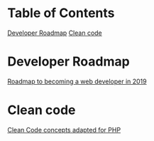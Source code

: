 # Table of Contents
[Developer Roadmap](#developer-roadmap)
[Clean code](#clean-code)

# Developer Roadmap
[Roadmap to becoming a web developer in 2019](https://github.com/kamranahmedse/developer-roadmap)

# Clean code
[Clean Code concepts adapted for PHP](https://github.com/jupeter/clean-code-php)
